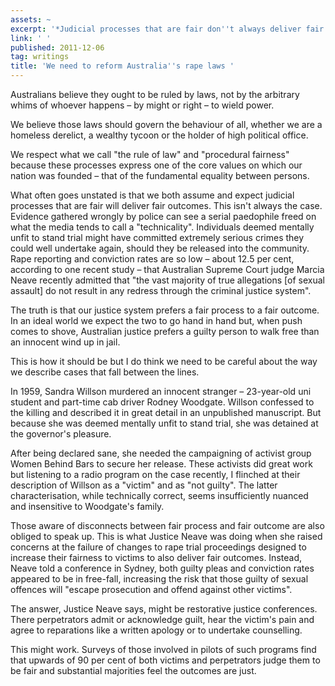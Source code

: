 ```yaml
---
assets: ~
excerpt: '*Judicial processes that are fair don''t always deliver fair outcomes*'
link: ' '
published: 2011-12-06
tag: writings
title: 'We need to reform Australia''s rape laws '
---
```

Australians believe they ought to be ruled by laws, not by the arbitrary whims of whoever happens – by might or right – to wield power. 

We believe those laws should govern the behaviour of all, whether we are a homeless derelict, a wealthy tycoon or the holder of high political office. 

We respect what we call "the rule of law" and "procedural fairness" because these processes express one of the core values on which our nation was founded – that of the fundamental equality between persons.

What often goes unstated is that we both assume and expect judicial processes that are fair will deliver fair outcomes. This isn't always the case. Evidence gathered wrongly by police can see a serial paedophile freed on what the media tends to call a "technicality". Individuals deemed mentally unfit to stand trial might have committed extremely serious crimes they could well undertake again, should they be released into the community. Rape reporting and conviction rates are so low – about 12.5 per cent, according to one recent study – that Australian Supreme Court judge Marcia Neave recently admitted that "the vast majority of true allegations [of sexual assault] do not result in any redress through the criminal justice system".

The truth is that our justice system prefers a fair process to a fair outcome. In an ideal world we expect the two to go hand in hand but, when push comes to shove, Australian justice prefers a guilty person to walk free than an innocent wind up in jail.

This is how it should be but I do think we need to be careful about the way we describe cases that fall between the lines.

In 1959, Sandra Willson murdered an innocent stranger – 23-year-old uni student and part-time cab driver Rodney Woodgate. Willson confessed to the killing and described it in great detail in an unpublished manuscript. But because she was deemed mentally unfit to stand trial, she was detained at the governor's pleasure.

After being declared sane, she needed the campaigning of activist group Women Behind Bars to secure her release. These activists did great work but listening to a radio program on the case recently, I flinched at their description of Willson as a "victim" and as "not guilty".
The latter characterisation, while technically correct, seems insufficiently nuanced and insensitive to Woodgate's family.

Those aware of disconnects between fair process and fair outcome are also obliged to speak up. This is what Justice Neave was doing when she raised concerns at the failure of changes to rape trial proceedings designed to increase their fairness to victims to also deliver fair outcomes.
Instead, Neave told a conference in Sydney, both guilty pleas and conviction rates appeared to be in free-fall, increasing the risk that those guilty of sexual offences will "escape prosecution and offend against other victims".

The answer, Justice Neave says, might be restorative justice conferences. There perpetrators admit or acknowledge guilt, hear the victim's pain and agree to reparations like a written apology or to undertake counselling.

This might work. Surveys of those involved in pilots of such programs find that upwards of 90 per cent of both victims and perpetrators judge them to be fair and substantial majorities feel the outcomes are just.


